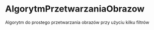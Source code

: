 # AlgorytmPrzetwarzaniaObrazow
Algorytm do prostego przetwarzania obrazów przy użyciu kilku filtrów
